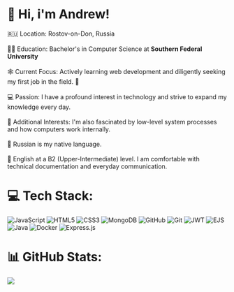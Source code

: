 # 💫 Hi, i'm Andrew!
🇷🇺 Location: Rostov-on-Don, Russia<br><br>👨‍🎓 Education: Bachelor's in Computer Science at <b>Southern Federal University</b><br><br>🕸️ Current Focus: Actively learning web development and diligently seeking my first job in the field. 😤<br><br>💻 Passion: I have a profound interest in technology and strive to expand my knowledge every day.<br><br>🐧 Additional Interests: I'm also fascinated by low-level system processes and how computers work internally.<br><br> 📢   Russian is my native language.<br><br>      📢   English at a B2 (Upper-Intermediate) level. I am comfortable with technical documentation and everyday communication.

# 💻 Tech Stack:
![JavaScript](https://img.shields.io/badge/javascript-%23323330.svg?style=for-the-badge&logo=javascript&logoColor=%23F7DF1E) ![HTML5](https://img.shields.io/badge/html5-%23E34F26.svg?style=for-the-badge&logo=html5&logoColor=white) ![CSS3](https://img.shields.io/badge/css3-%231572B6.svg?style=for-the-badge&logo=css3&logoColor=white) ![MongoDB](https://img.shields.io/badge/MongoDB-%234ea94b.svg?style=for-the-badge&logo=mongodb&logoColor=white) ![GitHub](https://img.shields.io/badge/github-%23121011.svg?style=for-the-badge&logo=github&logoColor=white) ![Git](https://img.shields.io/badge/git-%23F05033.svg?style=for-the-badge&logo=git&logoColor=white) ![JWT](https://img.shields.io/badge/JWT-black?style=for-the-badge&logo=JSON%20web%20tokens) ![EJS](https://img.shields.io/badge/ejs-%23B4CA65.svg?style=for-the-badge&logo=ejs&logoColor=black) ![Java](https://img.shields.io/badge/java-%23ED8B00.svg?style=for-the-badge&logo=openjdk&logoColor=white) ![Docker](https://img.shields.io/badge/docker-%230db7ed.svg?style=for-the-badge&logo=docker&logoColor=white) ![Express.js](https://img.shields.io/badge/express.js-%23404d59.svg?style=for-the-badge&logo=express&logoColor=%2361DAFB)
# 📊 GitHub Stats:
![](https://nirzak-streak-stats.vercel.app/?user=asthmatick1dd0&theme=nord&hide_border=false)<br/>
